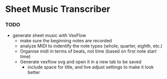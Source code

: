 # Sheet Music Transcriber

### TODO
- generate sheet music with VexFlow
    - make sure the beginning notes are recorded
    - analyze MIDI to indentify the note types (whole, quarter, eighth, etc.)
    - Organise midi in terms of beats, not time (based on first note start time)
    - Generate vexflow svg and open it in a new tab to be saved 
		- include space for title, and live adjust settings to make it look better
